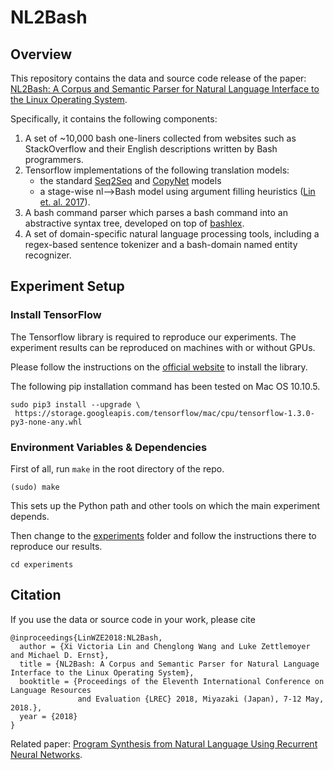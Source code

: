 # NL2Bash

## Overview

This repository contains the data and source code release of the paper: [NL2Bash: A Corpus and Semantic Parser for
Natural Language Interface to the Linux Operating System](http://victorialin.net/pubs/nl2bash.pdf).

Specifically, it contains the following components:

1. A set of ~10,000 bash one-liners collected from websites such as StackOverflow and their English descriptions written by Bash programmers.
2. Tensorflow implementations of the following translation models:
   - the standard [Seq2Seq](https://arxiv.org/abs/1409.0473) and [CopyNet](https://arxiv.org/abs/1603.06393) models
   - a stage-wise nl⟶Bash model using argument filling heuristics ([Lin et. al. 2017](http://victorialin.net/pubs/tellina_tr_2017.pdf)).
3. A bash command parser which parses a bash command into an abstractive syntax tree, developed on top of  [bashlex](https://github.com/idank/bashlex).
4. A set of domain-specific natural language processing tools, including a regex-based sentence tokenizer and a bash-domain named entity recognizer.

## Experiment Setup

### Install TensorFlow

The Tensorflow library is required to reproduce our experiments. The experiment results can be reproduced on machines with or without GPUs.

Please follow the instructions on the [official website](https://www.tensorflow.org/install/) to install the library.

The following pip installation command has been tested on Mac OS 10.10.5.
```
sudo pip3 install --upgrade \
 https://storage.googleapis.com/tensorflow/mac/cpu/tensorflow-1.3.0-py3-none-any.whl 
```

### Environment Variables & Dependencies
First of all, run `make` in the root directory of the repo.
```
(sudo) make
```
This sets up the Python path and other tools on which the main experiment depends.

Then change to the [experiments](/experiments) folder and follow the instructions there to reproduce our results.
```
cd experiments
```

## Citation

If you use the data or source code in your work, please cite
```
@inproceedings{LinWZE2018:NL2Bash, 
  author = {Xi Victoria Lin and Chenglong Wang and Luke Zettlemoyer and Michael D. Ernst}, 
  title = {NL2Bash: A Corpus and Semantic Parser for Natural Language Interface to the Linux Operating System}, 
  booktitle = {Proceedings of the Eleventh International Conference on Language Resources
               and Evaluation {LREC} 2018, Miyazaki (Japan), 7-12 May, 2018.},
  year = {2018} 
}
```

Related paper: [Program Synthesis from Natural Language Using Recurrent Neural Networks](http://victorialin.net/pubs/tellina_tr_2017.pdf). 
